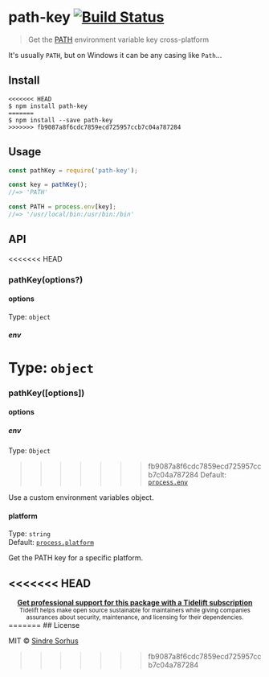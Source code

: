 # path-key [![Build Status](https://travis-ci.org/sindresorhus/path-key.svg?branch=master)](https://travis-ci.org/sindresorhus/path-key)

> Get the [PATH](https://en.wikipedia.org/wiki/PATH_(variable)) environment variable key cross-platform

It's usually `PATH`, but on Windows it can be any casing like `Path`...


## Install

```
<<<<<<< HEAD
$ npm install path-key
=======
$ npm install --save path-key
>>>>>>> fb9087a8f6cdc7859ecd725957ccb7c04a787284
```


## Usage

```js
const pathKey = require('path-key');

const key = pathKey();
//=> 'PATH'

const PATH = process.env[key];
//=> '/usr/local/bin:/usr/bin:/bin'
```


## API

<<<<<<< HEAD
### pathKey(options?)

#### options

Type: `object`

##### env

Type: `object`<br>
=======
### pathKey([options])

#### options

##### env

Type: `Object`<br>
>>>>>>> fb9087a8f6cdc7859ecd725957ccb7c04a787284
Default: [`process.env`](https://nodejs.org/api/process.html#process_process_env)

Use a custom environment variables object.

#### platform

Type: `string`<br>
Default: [`process.platform`](https://nodejs.org/api/process.html#process_process_platform)

Get the PATH key for a specific platform.


<<<<<<< HEAD
---

<div align="center">
	<b>
		<a href="https://tidelift.com/subscription/pkg/npm-path-key?utm_source=npm-path-key&utm_medium=referral&utm_campaign=readme">Get professional support for this package with a Tidelift subscription</a>
	</b>
	<br>
	<sub>
		Tidelift helps make open source sustainable for maintainers while giving companies<br>assurances about security, maintenance, and licensing for their dependencies.
	</sub>
</div>
=======
## License

MIT © [Sindre Sorhus](https://sindresorhus.com)
>>>>>>> fb9087a8f6cdc7859ecd725957ccb7c04a787284

